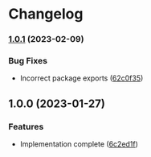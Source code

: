 # Changelog

### [1.0.1](https://www.github.com/humanwhocodes/astro-jekyll/compare/v1.0.0...v1.0.1) (2023-02-09)


### Bug Fixes

* Incorrect package exports ([62c0f35](https://www.github.com/humanwhocodes/astro-jekyll/commit/62c0f35d503d1cb48587372aba1ef4d6342d999e))

## 1.0.0 (2023-01-27)


### Features

* Implementation complete ([6c2ed1f](https://www.github.com/humanwhocodes/astro-jekyll/commit/6c2ed1f8d984bed704392ff3573974a597fcf14d))
